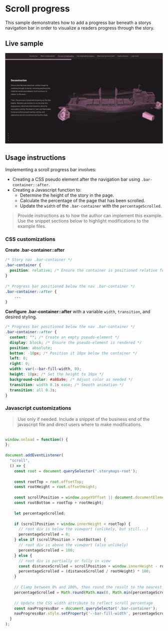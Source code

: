 # Scroll progress
This sample demonstrates how to add a progress bar beneath a storys navigation bar in order to visualize a readers progress through the story.

## Live sample
[![Sample scroll progress](./assets/sample_scroll_progress.jpg "Sample scroll progress")](https://codepen.io/Warren-Davison/details/ExqZZQL)

## Usage instructions
Implementing a scroll progress bar involves:
- Creating a CSS pseudo element after the navigation bar using `.bar-container::after`.
- Creating a Javascript function to:
    - Determine the height of the story in the page.
    - Calculate the percentage of the page that has been scrolled.
    - Update the `width` of the `.bar-container` with the `percentageScrolled`.
>Provide instructions as to how the author can implement this example. Use the snippet sections below to highlight modifications to the example files.

### CSS customizations
**Create .bar-container::after**
```css
/* Story nav .bar-container */
.bar-container {
  position: relative; /* Ensure the container is positioned relative for absolute positioning */
}

/* Progress bar positioned below the nav .bar-container */
.bar-container::after {
    ...
}
```

**Configure .bar-container::after** with a variable `width`, `transition`, and desired styling.

```css
/* Progress bar positioned below the nav .bar-container */
.bar-container::after {
  content: ""; /* Create an empty pseudo-element */
  display: block; /* Ensure the pseudo-element is rendered */
  position: absolute;
  bottom: -10px; /* Position it 10px below the container */
  left: 0;
  right: 0;
  width: var(--bar-fill-width, 0);
  height: 10px; /* Set the height to 10px */
  background-color: #a88a9e; /* Adjust color as needed */
  transition: width 0.1s ease; /* Smooth animation */
  transition: all 0.3s;
}
```

### Javascript customizations
> Use only if needed. Include a snippet of the business end of the javascript file and direct users where to make modifications.

```js

window.onload = function() {
};      

document.addEventListener(
  "scroll", 
  () => {
    const root = document.querySelector('.storymaps-root');
    
    const rootTop = root.offsetTop;
    const rootHeight = root.offsetHeight;

    const scrollPosition = window.pageYOffset || document.documentElement.scrollTop;
    const rootBottom = rootTop + rootHeight;

    let percentageScrolled;

    if (scrollPosition + window.innerHeight < rootTop) {
      // root div is below the viewport (unlikely, but still...)
      percentageScrolled = 0;
    } else if (scrollPosition > rootBottom) {
      // root div is above the viewport (also unlikely)
      percentageScrolled = 100;
    } else {
      // root div is partially or fully in view
      const distanceScrolled = scrollPosition + window.innerHeight - rootTop;
      percentageScrolled = (distanceScrolled / rootHeight) * 100;
    }

    // Clamp between 0% and 100%, then round the result to the nearest integer
    percentageScrolled = Math.round(Math.max(0, Math.min(percentageScrolled, 100)));

    // Update the CSS width attribute to reflect scroll percentage
    const navProgressBar = document.querySelector('.bar-container');
    navProgressBar.style.setProperty('--bar-fill-width', percentageScrolled + '%');
  }
);
```